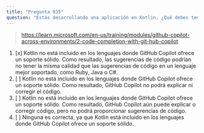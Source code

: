 ```yaml
---
title: "Pregunta 035"
question: "Estás desarrollando una aplicación en Kotlin. ¿Qué debes tener en cuenta al usar GitHub Copilot?"
---
```


> https://learn.microsoft.com/en-us/training/modules/github-copilot-across-environments/2-code-completion-with-git-hub-copilot  
1. [x] Kotlin no está incluido en los lenguajes donde GitHub Copilot ofrece un soporte sólido. Como resultado, las sugerencias de código podrían no tener la misma calidad que las sugerencias de código en un lenguaje mejor soportado, como Ruby, Java o C#.  
1. [ ] Kotlin no está incluido en los lenguajes donde GitHub Copilot ofrece un soporte sólido. Como resultado, GitHub Copilot no podrá explicar ni corregir el código.  
1. [ ] Kotlin no está incluido en los lenguajes donde GitHub Copilot ofrece un soporte sólido. Como resultado, GitHub Copilot aún puede explicar o corregir código, pero no podrá proporcionar sugerencias de código.  
1. [ ] Ninguna es correcta, ya que Kotlin está incluido en los lenguajes donde GitHub Copilot ofrece un soporte sólido.  
